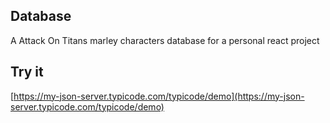 ## Database
A Attack On Titans marley characters database for a personal react project

## Try it

[https://my-json-server.typicode.com/typicode/demo](https://my-json-server.typicode.com/typicode/demo)
